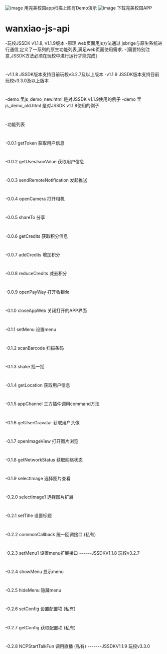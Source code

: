  ![image](https://github.com/liuchang8877/wanxiao-js-api/blob/master/JSSDK1.1.9.png)
用完美校园app扫描上图有Demo演示
![image](https://github.com/liuchang8877/wanxiao-js-api/blob/master/downloadApp.png)
下载完美校园APP

# wanxiao-js-api
-玩校JSSDK  v1.1.8, v1.1.9版本
-原理 web页面用js方法通过 jsbrige与原生系统进行通信,定义了一系列的原生功能列表,满足web页面使用需求.
-[需要特别注意,JSSDK方法必须在玩校中进行运行才能完成]
#
-v1.1.8 JSSDK版本支持目前玩校v3.2.7及以上版本
-v1.1.9 JSSDK版本支持目前玩校v3.3.0及以上版本
#
-demo 里js_demo_new.html 是对JSSDK v1.1.9使用的例子
-demo 里js_demo_old.html 是对JSSDK v1.1.8使用的例子

#
-功能列表
#
-0.0.1 getToken 获取用户信息
#
-0.0.2 getUserJsonValue 获取用户信息
#
-0.0.3 sendRemoteNotification 发起推送
#
-0.0.4 openCamera 打开相机
#
-0.0.5 shareTo   分享 
#
-0.0.6 getCredits 获取积分信息
#
-0.0.7 addCredits 增加积分
#
-0.0.8 reduceCredits 减去积分
#
-0.0.9 openPayWay   打开收银台
#
-0.1.0 closeAppWeb  关闭打开的APP界面
#
-0.1.1 setMenu      设置menu
#
-0.1.2 scanBarcode  扫描条码
#
-0.1.3 shake        摇一摇
#
-0.1.4 getLocation  获取用户信息
#
-0.1.5 appChannel   三方插件调用command方法
#
-0.1.6 getUserGravatar  获取用户头像
#
-0.1.7 openImageView   打开图片浏览
#
-0.1.8 getNetworkStatus 获取网络状态
#
-0.1.9 selectImage     选择图片查看
#
-0.2.0 selectImage1    选择图片扩展
#
-0.2.1 setTitle       设置标题
#
-0.2.2 commonCallback  统一回调接口  (私有)
#
-0.2.3 setMenu1        设置menu扩展接口           ------JSSDKV1.1.8 玩校v3.2.7
#
-0.2.4 showMenu        显示menu
#
-0.2.5 hideMenu        隐藏menu
#
-0.2.6 setConfig       设置配置项 (私有)
#
-0.2.7 getConfig       获取配置项 (私有)
#
-0.2.8 NCPStartTalkFun 调用直播   (私有)          -------JSSDKV1.1.9 玩校v3.3.0 
